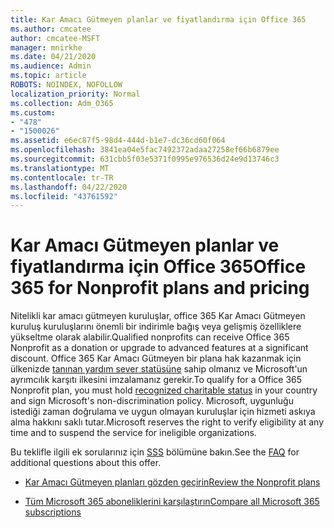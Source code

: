 ```yaml
---
title: Kar Amacı Gütmeyen planlar ve fiyatlandırma için Office 365
ms.author: cmcatee
author: cmcatee-MSFT
manager: mnirkhe
ms.date: 04/21/2020
ms.audience: Admin
ms.topic: article
ROBOTS: NOINDEX, NOFOLLOW
localization_priority: Normal
ms.collection: Adm_O365
ms.custom:
- "478"
- "1500026"
ms.assetid: e6ec87f5-98d4-444d-b1e7-dc36cd60f064
ms.openlocfilehash: 3841ea04e5fac7492372adaa27258ef66b6879ee
ms.sourcegitcommit: 631cbb5f03e5371f0995e976536d24e9d13746c3
ms.translationtype: MT
ms.contentlocale: tr-TR
ms.lasthandoff: 04/22/2020
ms.locfileid: "43761592"
---
```

# <a name="office-365-for-nonprofit-plans-and-pricing"></a><span data-ttu-id="bba26-102">Kar Amacı Gütmeyen planlar ve fiyatlandırma için Office 365</span><span class="sxs-lookup"><span data-stu-id="bba26-102">Office 365 for Nonprofit plans and pricing</span></span>

<span data-ttu-id="bba26-103">Nitelikli kar amacı gütmeyen kuruluşlar, office 365 Kar Amacı Gütmeyen kuruluş kuruluşlarını önemli bir indirimle bağış veya gelişmiş özelliklere yükseltme olarak alabilir.</span><span class="sxs-lookup"><span data-stu-id="bba26-103">Qualified nonprofits can receive Office 365 Nonprofit as a donation or upgrade to advanced features at a significant discount.</span></span> <span data-ttu-id="bba26-104">Office 365 Kar Amacı Gütmeyen bir plana hak kazanmak için ülkenizde [tanınan yardım sever statüsüne](https://go.microsoft.com/fwlink/p/?LinkID=330253) sahip olmanız ve Microsoft'un ayrımcılık karşıtı ilkesini imzalamanız gerekir.</span><span class="sxs-lookup"><span data-stu-id="bba26-104">To qualify for a Office 365 Nonprofit plan, you must hold [recognized charitable status](https://go.microsoft.com/fwlink/p/?LinkID=330253) in your country and sign Microsoft's non-discrimination policy.</span></span> <span data-ttu-id="bba26-105">Microsoft, uygunluğu istediği zaman doğrulama ve uygun olmayan kuruluşlar için hizmeti askıya alma hakkını saklı tutar.</span><span class="sxs-lookup"><span data-stu-id="bba26-105">Microsoft reserves the right to verify eligibility at any time and to suspend the service for ineligible organizations.</span></span>
  
<span data-ttu-id="bba26-106">Bu teklifle ilgili ek sorularınız için [SSS](https://products.office.com/nonprofit/office-365-nonprofit) bölümüne bakın.</span><span class="sxs-lookup"><span data-stu-id="bba26-106">See the [FAQ](https://products.office.com/nonprofit/office-365-nonprofit) for additional questions about this offer.</span></span>
  
- [<span data-ttu-id="bba26-107">Kar Amacı Gütmeyen planları gözden geçirin</span><span class="sxs-lookup"><span data-stu-id="bba26-107">Review the Nonprofit plans</span></span>](https://products.office.com/nonprofit/office-365-nonprofit-plans-and-pricing?tab=1)

- [<span data-ttu-id="bba26-108">Tüm Microsoft 365 aboneliklerini karşılaştırın</span><span class="sxs-lookup"><span data-stu-id="bba26-108">Compare all Microsoft 365 subscriptions</span></span>](https://products.office.com/business/compare-more-office-365-for-business-plans)